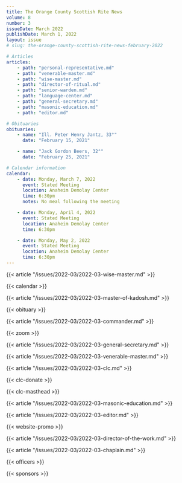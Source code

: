 ```yaml
---
title: The Orange County Scottish Rite News
volume: 8
number: 3
issueDate: March 2022
publishDate: March 1, 2022
layout: issue
# slug: the-orange-county-scottish-rite-news-february-2022

# Articles
articles:
    - path: "personal-representative.md"
    - path: "venerable-master.md"
    - path: "wise-master.md"
    - path: "director-of-ritual.md"
    - path: "senior-warden.md"
    - path: "language-center.md"
    - path: "general-secretary.md"
    - path: "masonic-education.md"
    - path: "editor.md"

# Obituaries
obituaries:
    - name: "Ill. Peter Henry Jantz, 33°"
      date: "February 15, 2021"

    - name: "Jack Gordon Beers, 32°"
      date: "February 25, 2021"

# Calendar information
calendar:
    - date: Monday, March 7, 2022
      event: Stated Meeting
      location: Anaheim Demolay Center
      time: 6:30pm
      notes: No meal following the meeting

    - date: Monday, April 4, 2022
      event: Stated Meeting
      location: Anaheim Demolay Center
      time: 6:30pm

    - date: Monday, May 2, 2022
      event: Stated Meeting
      location: Anaheim Demolay Center
      time: 6:30pm
---
```


{{< article "/issues/2022-03/2022-03-wise-master.md" >}}

{{< calendar >}}

{{< article "/issues/2022-03/2022-03-master-of-kadosh.md" >}}

{{< obituary >}}

{{< article "/issues/2022-03/2022-03-commander.md" >}}

{{< zoom >}}

{{< article "/issues/2022-03/2022-03-general-secretary.md" >}}

{{< article "/issues/2022-03/2022-03-venerable-master.md" >}}

{{< article "/issues/2022-03/2022-03-clc.md" >}}

{{< clc-donate >}}

{{< clc-masthead >}}

{{< article "/issues/2022-03/2022-03-masonic-education.md" >}}

{{< article "/issues/2022-03/2022-03-editor.md" >}}

{{< website-promo >}}

{{< article "/issues/2022-03/2022-03-director-of-the-work.md" >}}

{{< article "/issues/2022-03/2022-03-chaplain.md" >}}

{{< officers >}}

{{< sponsors >}}




